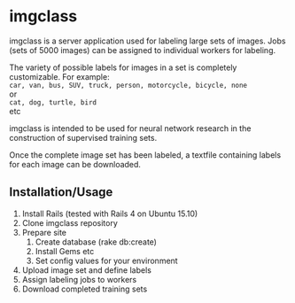 # imgclass

imgclass is a server application used for labeling large sets of images. Jobs (sets of 5000 images) can be assigned to individual workers for labeling.

The variety of possible labels for images in a set is completely customizable. For example:  
```car, van, bus, SUV, truck, person, motorcycle, bicycle, none```  
or  
```cat, dog, turtle, bird```  
etc

imgclass is intended to be used for neural network research in the construction of supervised training sets.

Once the complete image set has been labeled, a textfile containing labels for each image can be downloaded.

## Installation/Usage
1. Install Rails (tested with Rails 4 on Ubuntu 15.10)
2. Clone imgclass repository
3. Prepare site
    1. Create database (rake db:create)
    1. Install Gems etc
    1. Set config values for your environment
4. Upload image set and define labels
5. Assign labeling jobs to workers
6. Download completed training sets
